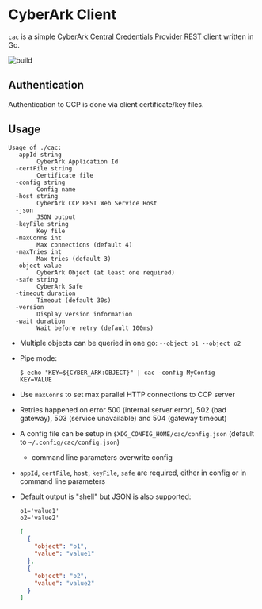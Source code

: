 # CyberArk Client

`cac` is a
simple [CyberArk Central Credentials Provider REST client](https://docs.cyberark.com/Product-Doc/OnlineHelp/AAM-CP/Latest/en/Content/CCP/Calling-the-Web-Service-using-REST.htm?tocpath=Developer%7CCentral%20Credential%20Provider%7CCall%20the%20Central%20Credential%20Provider%20Web%20Service%20from%20Your%20Application%20Code%7C_____2)
written in Go.

![build](https://github.com/MartyHub/cac/actions/workflows/go.yml/badge.svg)

## Authentication

Authentication to CCP is done via client certificate/key files.

## Usage

```text
Usage of ./cac:
  -appId string
    	CyberArk Application Id
  -certFile string
    	Certificate file
  -config string
    	Config name
  -host string
    	CyberArk CCP REST Web Service Host
  -json
    	JSON output
  -keyFile string
    	Key file
  -maxConns int
    	Max connections (default 4)
  -maxTries int
    	Max tries (default 3)
  -object value
    	CyberArk Object (at least one required)
  -safe string
    	CyberArk Safe
  -timeout duration
    	Timeout (default 30s)
  -version
    	Display version information
  -wait duration
    	Wait before retry (default 100ms)
```

* Multiple objects can be queried in one go: `--object o1 --object o2`
* Pipe mode:
  ```shell
  $ echo "KEY=${CYBER_ARK:OBJECT}" | cac -config MyConfig
  KEY=VALUE
  ```
* Use `maxConns` to set max parallel HTTP connections to CCP server
* Retries happened on error 500 (internal server error), 502 (bad gateway), 503 (service unavailable) and 504 (gateway
  timeout)
* A config file can be setup in `$XDG_CONFIG_HOME/cac/config.json` (default to `~/.config/cac/config.json`)
  * command line parameters overwrite config
* `appId`, `certFile`, `host`, `keyFile`, `safe` are required, either in config or in command line parameters
* Default output is "shell" but JSON is also supported:
  ```shell
  o1='value1'
  o2='value2'
  ```

  ```json
  [
    {
      "object": "o1",
      "value": "value1"
    },
    {
      "object": "o2",
      "value": "value2"
    }
  ]
  ```